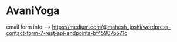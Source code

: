 # AvaniYoga

email form info -->
<https://medium.com/@mahesh_joshi/wordpress-contact-form-7-rest-api-endpoints-bf45907b571c>
